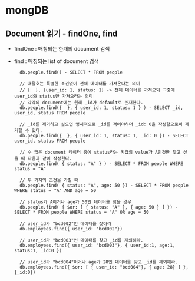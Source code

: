 # mongDB

## Document 읽기 - findOne, find

- findOne : 매칭되는 한개의 document 검색
- find : 매칭되는 list of document 검색


        db.people.find() - SELECT * FROM people
        
        // 대괄호는 특별한 조건없이 전체 데이터를 가져온다는 의미
        // {  }, {user_id: 1, status: 1} -> 전체 데이터를 가져오되 그중에 user_id와 status만 가져오라는 의미
        // 각각의 document에는 원래 _id가 default로 존재한다.
        db.people.find({  }, { user_id: 1, status: 1 } ) - SELECT _id, user_id, status FROM people
        
        // _id를 제거하고 싶으면 명시적으로 _id를 적어야하며 _id: 0을 작성함으로써 제거할 수 있다.
        db.people.find({  }, { user_id: 1, status: 1, _id: 0 }) - SELECT user_id, status FROM people
        
        // 수 많은 document 데이터 중에 status라는 키값의 value가 A인것만 찾고 싶을 때 다음과 같이 작성한다.
        db.people.find( { status: "A" } ) - SELECT * FROM people WHERE status = "A"
        
        // 두 가지의 조건을 가질 때
        db.people.find( { status: "A", age: 50 }) - SELECT * FROM people WHERE status = "A" AND age = 50
        
        // status가 A이거나 age가 50인 데이터를 찾을 경우
        db.people.find( { $or: [ { status: "A" }, { age: 50 } ] }) - SELECT * FROM people WHERE status = "A" OR age = 50
        
        // user_id가 "bcd002"인 데이터를 찾아라
        db.employees.find({ user_id: "bcd002"})
        
        // user_id가 "bcd003"인 데이터를 찾고 _id를 제외해라.
        db.employees.find({ user_id: "bcd003"}, { user_id:1, age:1, status:1, _id:0 })
        
        // user_id가 "bcd004"이거나 age가 28인 데이터를 찾고 _id를 제외해라.
        db.employees.find({ $or: [ { user_id: "bcd004"}, { age: 28} ] }, {_id:0})